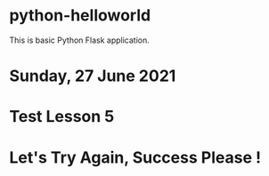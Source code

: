 # python-helloworld

This is basic Python Flask application.

# Sunday, 27 June 2021
# Test Lesson 5
# Let's Try Again, Success Please !
